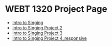 # WEBT 1320 Project Page

<ul>
    <li><a href="intro_to_singing/index.html" target="_blank">Intro to Singing</a></li>
    <li><a href="intro_to_singing_project2/index.html" target="_blank">Intro to Singing Project 2</a></li>
     <li><a href="intro_to_singing_project3/index.html" target="_blank">Intro to Singing Project 3</a></li>
     <li><a href="intro_to_singing_project4_responsive/index.html" target="_blank">Intro to Singing Project 4_responsive</a></li>
 </ul>